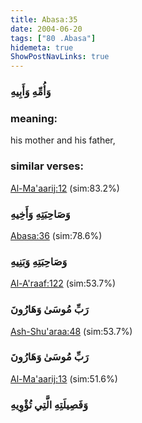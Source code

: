 ```yaml
---
title: Abasa:35
date: 2004-06-20
tags: ["80 .Abasa"]
hidemeta: true 
ShowPostNavLinks: true 
---
```

### وَأُمِّهِ وَأَبِيهِ
### meaning: 
his mother and his father,
### similar verses: 

[Al-Ma'aarij:12](/70/12) (sim:83.2%)

### وَصَاحِبَتِهِ وَأَخِيهِ

[Abasa:36](/80/36) (sim:78.6%)

### وَصَاحِبَتِهِ وَبَنِيهِ

[Al-A'raaf:122](/7/122) (sim:53.7%)

### رَبِّ مُوسَىٰ وَهَارُونَ

[Ash-Shu'araa:48](/26/48) (sim:53.7%)

### رَبِّ مُوسَىٰ وَهَارُونَ

[Al-Ma'aarij:13](/70/13) (sim:51.6%)

### وَفَصِيلَتِهِ الَّتِي تُؤْوِيهِ
